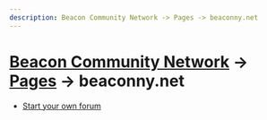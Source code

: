 ```yaml
---
description: Beacon Community Network -> Pages -> beaconny.net
---
```


# [Beacon Community Network](/) -> [Pages](/pages) -> beaconny.net

- [Start your own forum](start-a-new-forum.md)

